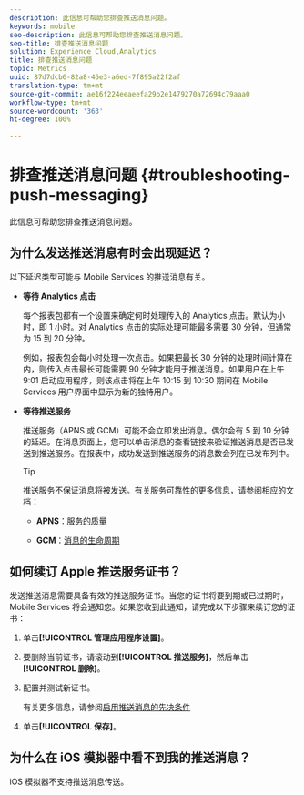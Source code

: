 ```yaml
---
description: 此信息可帮助您排查推送消息问题。
keywords: mobile
seo-description: 此信息可帮助您排查推送消息问题。
seo-title: 排查推送消息问题
solution: Experience Cloud,Analytics
title: 排查推送消息问题
topic: Metrics
uuid: 87d7dcb6-82a8-46e3-a6ed-7f895a22f2af
translation-type: tm+mt
source-git-commit: ae16f224eeaeefa29b2e1479270a72694c79aaa0
workflow-type: tm+mt
source-wordcount: '363'
ht-degree: 100%

---
```



# 排查推送消息问题 {#troubleshooting-push-messaging}

此信息可帮助您排查推送消息问题。

## 为什么发送推送消息有时会出现延迟？

以下延迟类型可能与 Mobile Services 的推送消息有关。

* **等待 Analytics 点击**

   每个报表包都有一个设置来确定何时处理传入的 Analytics 点击。默认为小时，即 1 小时。对 Analytics 点击的实际处理可能最多需要 30 分钟，但通常为 15 到 20 分钟。

   例如，报表包会每小时处理一次点击。如果把最长 30 分钟的处理时间计算在内，则传入点击最长可能需要 90 分钟才能用于推送消息。如果用户在上午 9:01 启动应用程序，则该点击将在上午 10:15 到 10:30 期间在 Mobile Services 用户界面中显示为新的独特用户。

* **等待推送服务**

   推送服务（APNS 或 GCM）可能不会立即发出消息。偶尔会有 5 到 10 分钟的延迟。在消息页面上，您可以单击消息的查看链接来验证推送消息是否已发送到推送服务。在报表中，成功发送到推送服务的消息数会列在已发布列中。

   >[!TIP]
   >
   >推送服务不保证消息将被发送。有关服务可靠性的更多信息，请参阅相应的文档：
   >
   >* **APNS**：[服务的质量](https://developer.apple.com/documentation/usernotifications)
   >
   >* **GCM**：[消息的生命周期](https://developers.google.com/cloud-messaging/concept-options)


## 如何续订 Apple 推送服务证书？

发送推送消息需要具备有效的推送服务证书。当您的证书将要到期或已过期时，Mobile Services 将会通知您。如果您收到此通知，请完成以下步骤来续订您的证书：

1. 单击&#x200B;**[!UICONTROL 管理应用程序设置]**。
2. 要删除当前证书，请滚动到&#x200B;**[!UICONTROL 推送服务]**，然后单击&#x200B;**[!UICONTROL 删除]**。
3. 配置并测试新证书。

   有关更多信息，请参阅[启用推送消息的先决条件](/help/using/c-manage-app-settings/c-mob-confg-app/configure-push-messaging/prerequisites-push-messaging.md)

4. 单击&#x200B;**[!UICONTROL 保存]**。

## 为什么在 iOS 模拟器中看不到我的推送消息？

iOS 模拟器不支持推送消息传送。
